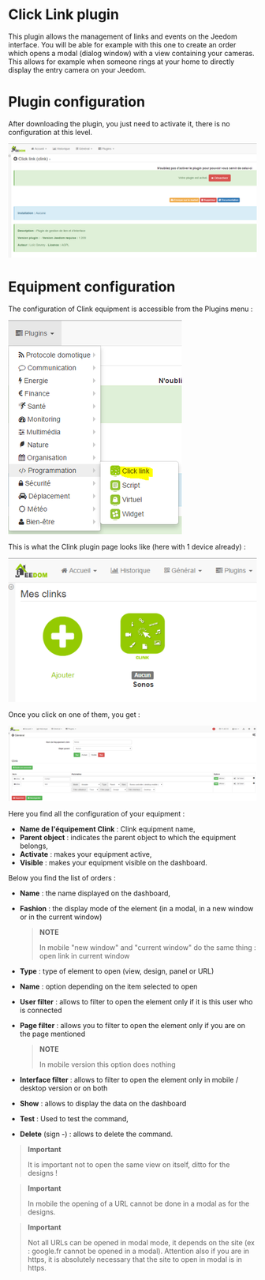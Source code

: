 # Click Link plugin

This plugin allows the management of links and events on the Jeedom interface. You will be able for example with this one to create an order which opens a modal (dialog window) with a view containing your cameras. This allows for example when someone rings at your home to directly display the entry camera on your Jeedom.

# Plugin configuration

After downloading the plugin, you just need to activate it, there is no configuration at this level.

![clink1](../images/clink1.PNG)

# Equipment configuration

The configuration of Clink equipment is accessible from the Plugins menu :

![clink2](../images/clink2.PNG)

This is what the Clink plugin page looks like (here with 1 device already) :

![clink3](../images/clink3.PNG)

Once you click on one of them, you get :

![clink4](../images/clink4.PNG)

Here you find all the configuration of your equipment :

-   **Name de l'équipement Clink** : Clink equipment name,
-   **Parent object** : indicates the parent object to which the equipment belongs,
-   **Activate** : makes your equipment active,
-   **Visible** : makes your equipment visible on the dashboard.

Below you find the list of orders :

-   **Name** : the name displayed on the dashboard,
-   **Fashion** : the display mode of the element (in a modal, in a new window or in the current window)

    > **NOTE**
    >
    > In mobile "new window" and "current window" do the same thing : open link in current window

-   **Type** : type of element to open (view, design, panel or URL)
-   **Name** : option depending on the item selected to open
-   **User filter** : allows to filter to open the element only if it is this user who is connected

-   **Page filter** : allows you to filter to open the element only if you are on the page mentioned

    > **NOTE**
    >
    > In mobile version this option does nothing

-   **Interface filter** : allows to filter to open the element only in mobile / desktop version or on both
-   **Show** : allows to display the data on the dashboard
-   **Test** : Used to test the command,
-   **Delete** (sign -) : allows to delete the command.

> **Important**
>
> It is important not to open the same view on itself, ditto for the designs !

> **Important**
>
> In mobile the opening of a URL cannot be done in a modal as for the designs.

> **Important**
>
> Not all URLs can be opened in modal mode, it depends on the site (ex : google.fr cannot be opened in a modal). Attention also if you are in https, it is absolutely necessary that the site to open in modal is in https.
